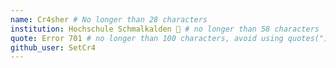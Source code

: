 ```yaml
---
name: Cr4sher # No longer than 28 characters
institution: Hochschule Schmalkalden 🚩 # no longer than 58 characters
quote: Error 701 # no longer than 100 characters, avoid using quotes(") to guarantee the format remains the same.
github_user: SetCr4
---
```

